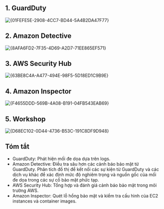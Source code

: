 ## 1. GuardDuty

![{01FEFE5E-2908-4CC7-BD44-5A4B2DA47F77}](https://github.com/user-attachments/assets/37bb45e9-49d9-4046-ab02-7bb780973a18)

## 2. Amazon Detective

![{8AFA6FD2-7F35-4D69-A2D7-71EE865EF571}](https://github.com/user-attachments/assets/347d2224-b2db-4462-9435-2090a7c327f8)


## 3. AWS Security Hub

![{63BE8C4A-A477-494E-98F5-5D18ED1C9B9E}](https://github.com/user-attachments/assets/1c23a549-57ee-41af-bd6d-1d180f3c9103)

## 4. Amazon Inspector

![{F4655DDD-569B-4A08-B191-04FB543EAB69}](https://github.com/user-attachments/assets/2bca6daa-17b2-43c7-b459-da4792309f71)

## 5. Workshop 

![{D68EC102-0D44-4736-B53C-191C8DF9D948}](https://github.com/user-attachments/assets/5dbba12f-0c1f-4a72-bb97-9fea40793634)

## Tóm tắt
- GuardDuty: Phát hiện mối đe dọa dựa trên logs.
- Amazon Detective: Điều tra sâu hơn các cảnh báo bảo mật từ GuardDuty. Phân tích đồ thị để kết nối các sự kiện từ GuardDuty và các dịch vụ khác để xác định mức độ nghiêm trọng và nguồn gốc của mối đe dọa trong các sự cố bảo mật phức tạp.
- AWS Security Hub: Tổng hợp và đánh giá cảnh báo bảo mật trong môi trường AWS.
- Amazon Inspector: Quét lỗ hổng bảo mật và kiểm tra cấu hình của EC2 instances và container images.
